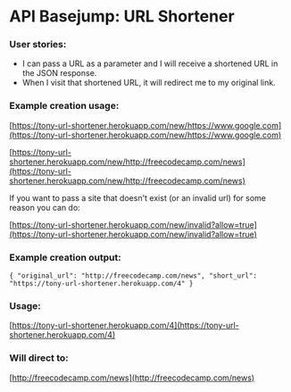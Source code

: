 # API Basejump: URL Shortener

### User stories:

- I can pass a URL as a parameter and I will receive a shortened URL in the JSON response.
- When I visit that shortened URL, it will redirect me to my original link.

### Example creation usage:

[https://tony-url-shortener.herokuapp.com/new/https://www.google.com](https://tony-url-shortener.herokuapp.com/new/https://www.google.com)

[https://tony-url-shortener.herokuapp.com/new/http://freecodecamp.com/news](https://tony-url-shortener.herokuapp.com/new/http://freecodecamp.com/news)


If you want to pass a site that doesn't exist (or an invalid url) for some reason you can do:

[https://tony-url-shortener.herokuapp.com/new/invalid?allow=true](https://tony-url-shortener.herokuapp.com/new/invalid?allow=true)

### Example creation output:

`{ "original_url": "http://freecodecamp.com/news", "short_url": "https://tony-url-shortener.herokuapp.com/4" }`

### Usage:

[https://tony-url-shortener.herokuapp.com/4](https://tony-url-shortener.herokuapp.com/4)

### Will direct to:

[http://freecodecamp.com/news](http://freecodecamp.com/news)
